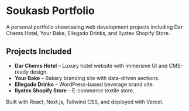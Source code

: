# Soukasb Portfolio

A personal portfolio showcasing web development projects including Dar Chems Hotel, Your Bake, Ellegado Drinks, and Ilyatex Shopify Store.

## Projects Included

- **Dar Chems Hotel** – Luxury hotel website with immersive UI and CMS-ready design.
- **Your Bake** – Bakery branding site with data-driven sections.
- **Ellegado Drinks** – WordPress-based beverage brand site.
- **Ilyatex Shopify Store** – E-commerce textile store.

Built with React, Next.js, Tailwind CSS, and deployed with Vercel.
